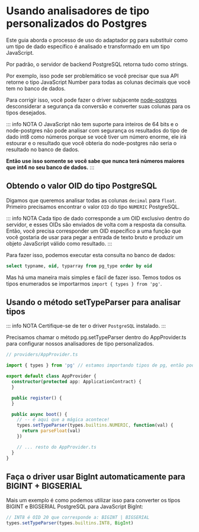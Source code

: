 # Usando analisadores de tipo personalizados do Postgres

Este guia aborda o processo de uso do adaptador pg para substituir como um tipo de dado específico é analisado e transformado em um tipo JavaScript.

Por padrão, o servidor de backend PostgreSQL retorna tudo como strings.

Por exemplo, isso pode ser problemático se você precisar que sua API retorne o tipo JavaScript Number para todas as colunas decimais que você tem no banco de dados.

Para corrigir isso, você pode fazer o driver subjacente [node-postgres](https://node-postgres.com/api/client) desconsiderar a segurança da conversão e converter suas colunas para os tipos desejados.

::: info NOTA
O JavaScript não tem suporte para inteiros de 64 bits e o node-postgres não pode analisar com segurança os resultados do tipo de dado int8 como números porque se você tiver um número enorme, ele irá estourar e o resultado que você obteria do node-postgres não seria o resultado no banco de dados.

**Então use isso somente se você sabe que nunca terá números maiores que int4 no seu banco de dados.**
:::

## Obtendo o valor OID do tipo PostgreSQL

Digamos que queremos analisar todas as colunas `decimal` para `float`. Primeiro precisamos encontrar o valor `OID` do tipo `NUMERIC` PostgreSQL.

::: info NOTA
Cada tipo de dado corresponde a um OID exclusivo dentro do servidor, e esses OIDs são enviados de volta com a resposta da consulta. Então, você precisa corresponder um OID específico a uma função que você gostaria de usar para pegar a entrada de texto bruto e produzir um objeto JavaScript válido como resultado.
:::

Para fazer isso, podemos executar esta consulta no banco de dados:

```sql
select typname, oid, typarray from pg_type order by oid
```

Mas há uma maneira mais simples e fácil de fazer isso. Temos todos os tipos enumerados se importarmos `import { types } from 'pg'`.

## Usando o método setTypeParser para analisar tipos

::: info NOTA
Certifique-se de ter o driver `PostgreSQL` instalado.
:::

Precisamos chamar o método pg.setTypeParser dentro do AppProvider.ts para configurar nossos analisadores de tipo personalizados.

```ts
// providers/AppProvider.ts

import { types } from 'pg' // estamos importando tipos de pg, então podemos usar enums existentes

export default class AppProvider {
  constructor(protected app: ApplicationContract) {
  }

  public register() {
  }

  public async boot() {
    // -- é aqui que a mágica acontece!
    types.setTypeParser(types.builtins.NUMERIC, function(val) {
      return parseFloat(val)
    })

    // ... resto do AppProvider.ts
  }
}
```

## Faça o driver usar BigInt automaticamente para BIGINT + BIGSERIAL
Mais um exemplo é como podemos utilizar isso para converter os tipos BIGINT e BIGSERIAL PostgreSQL para JavaScript BigInt:

```ts
// INT8 é OID 20 que corresponde a: BIGINT | BIGSERIAL
types.setTypeParser(types.builtins.INT8, BigInt)
```
